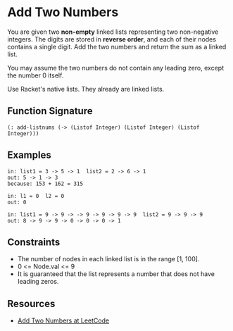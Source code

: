 # Add Two Numbers

You are given two **non-empty** linked lists representing two non-negative
integers. The digits are stored in **reverse order**, and each of their nodes
contains a single digit. Add the two numbers and return the sum as a linked
list.

You may assume the two numbers do not contain any leading zero, except the
number 0 itself.

Use Racket's native lists. They already are linked lists.

## Function Signature

```racket
(: add-listnums (-> (Listof Integer) (Listof Integer) (Listof Integer)))
```

## Examples

```text
in: list1 = 3 -> 5 -> 1  list2 = 2 -> 6 -> 1
out: 5 -> 1 -> 3
because: 153 + 162 = 315

in: l1 = 0  l2 = 0
out: 0

in: list1 = 9 -> 9 -> -> 9 -> 9 -> 9 -> 9  list2 = 9 -> 9 -> 9
out: 8 -> 9 -> 9 -> 0 -> 0 -> 0 -> 1
```

## Constraints

- The number of nodes in each linked list is in the range [1, 100].
- 0 <= Node.val <= 9
- It is guaranteed that the list represents a number that does not have leading
zeros.


## Resources

- [Add Two Numbers at LeetCode][0]

[0]: https://leetcode.com/problems/add-two-numbers
